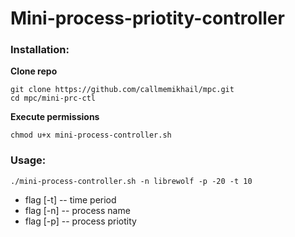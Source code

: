 
# Mini-process-priotity-controller

### Installation:

**Clone repo**
```
git clone https://github.com/callmemikhail/mpc.git
cd mpc/mini-prc-ctl
```
**Execute permissions**
```
chmod u+x mini-process-controller.sh
```

### Usage:
```
./mini-process-controller.sh -n librewolf -p -20 -t 10
```
* flag [-t] -- time period
* flag [-n] -- process name
* flag [-p] -- process priotity

